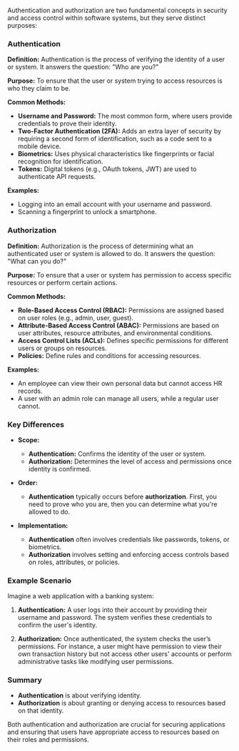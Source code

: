Authentication and authorization are two fundamental concepts in security and access control within software systems, but they serve distinct purposes:

### **Authentication**

**Definition:** Authentication is the process of verifying the identity of a user or system. It answers the question: "Who are you?"

**Purpose:** To ensure that the user or system trying to access resources is who they claim to be.

**Common Methods:**
- **Username and Password:** The most common form, where users provide credentials to prove their identity.
- **Two-Factor Authentication (2FA):** Adds an extra layer of security by requiring a second form of identification, such as a code sent to a mobile device.
- **Biometrics:** Uses physical characteristics like fingerprints or facial recognition for identification.
- **Tokens:** Digital tokens (e.g., OAuth tokens, JWT) are used to authenticate API requests.

**Examples:**
- Logging into an email account with your username and password.
- Scanning a fingerprint to unlock a smartphone.

### **Authorization**

**Definition:** Authorization is the process of determining what an authenticated user or system is allowed to do. It answers the question: "What can you do?"

**Purpose:** To ensure that a user or system has permission to access specific resources or perform certain actions.

**Common Methods:**
- **Role-Based Access Control (RBAC):** Permissions are assigned based on user roles (e.g., admin, user, guest).
- **Attribute-Based Access Control (ABAC):** Permissions are based on user attributes, resource attributes, and environmental conditions.
- **Access Control Lists (ACLs):** Defines specific permissions for different users or groups on resources.
- **Policies:** Define rules and conditions for accessing resources.

**Examples:**
- An employee can view their own personal data but cannot access HR records.
- A user with an admin role can manage all users, while a regular user cannot.

### **Key Differences**

- **Scope:**
  - **Authentication:** Confirms the identity of the user or system.
  - **Authorization:** Determines the level of access and permissions once identity is confirmed.

- **Order:**
  - **Authentication** typically occurs before **authorization**. First, you need to prove who you are, then you can determine what you're allowed to do.

- **Implementation:**
  - **Authentication** often involves credentials like passwords, tokens, or biometrics.
  - **Authorization** involves setting and enforcing access controls based on roles, attributes, or policies.

### **Example Scenario**

Imagine a web application with a banking system:

1. **Authentication:** A user logs into their account by providing their username and password. The system verifies these credentials to confirm the user's identity.

2. **Authorization:** Once authenticated, the system checks the user’s permissions. For instance, a user might have permission to view their own transaction history but not access other users' accounts or perform administrative tasks like modifying user permissions.

### **Summary**

- **Authentication** is about verifying identity.
- **Authorization** is about granting or denying access to resources based on that identity.

Both authentication and authorization are crucial for securing applications and ensuring that users have appropriate access to resources based on their roles and permissions.